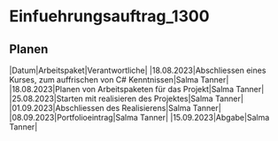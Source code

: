 # Einfuehrungsauftrag_1300

## Planen
|Datum|Arbeitspaket|Verantwortliche|
|18.08.2023|Abschliessen eines Kurses, zum auffrischen von C# Kenntnissen|Salma Tanner|
|18.08.2023|Planen von Arbeitspaketen für das Projekt|Salma Tanner|
|25.08.2023|Starten mit realisieren des Projektes|Salma Tanner|
|01.09.2023|Abschliessen des Realisierens|Salma Tanner|
|08.09.2023|Portfolioeintrag|Salma Tanner|
|15.09.2023|Abgabe|Salma Tanner|

